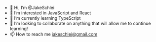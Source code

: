 - 👋 Hi, I’m @JakeSchlei
- 👀 I’m interested in JavaScript and React
- 🌱 I’m currently learning TypeScript
- 💞️ I’m looking to collaborate on anything that will allow me to continue learning!
- 📫 How to reach me jakeschlei@gmail.com

<!---
JakeSchlei/JakeSchlei is a ✨ special ✨ repository because its `README.md` (this file) appears on your GitHub profile.
You can click the Preview link to take a look at your changes.
--->
